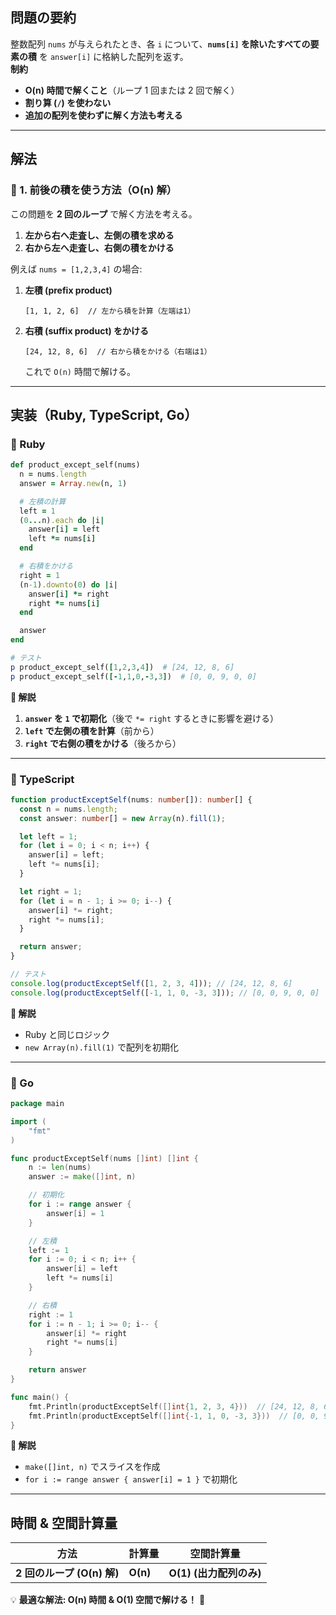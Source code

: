## **問題の要約**

整数配列 `nums` が与えられたとき、各 `i` について、**`nums[i]` を除いたすべての要素の積** を `answer[i]` に格納した配列を返す。  
**制約**

- **O(n) 時間で解くこと**（ループ 1 回または 2 回で解く）
- **割り算 (`/`) を使わない**
- **追加の配列を使わずに解く方法も考える**

---

## **解法**

### **🔹 1. 前後の積を使う方法（O(n) 解）**

この問題を **2 回のループ** で解く方法を考える。

1. **左から右へ走査し、左側の積を求める**
2. **右から左へ走査し、右側の積をかける**

例えば `nums = [1,2,3,4]` の場合:

1. **左積 (prefix product)**
   ```plaintext
   [1, 1, 2, 6]  // 左から積を計算（左端は1）
   ```
2. **右積 (suffix product) をかける**
   ```plaintext
   [24, 12, 8, 6]  // 右から積をかける（右端は1）
   ```
   これで `O(n)` 時間で解ける。

---

## **実装（Ruby, TypeScript, Go）**

### **🔹 Ruby**

```ruby
def product_except_self(nums)
  n = nums.length
  answer = Array.new(n, 1)

  # 左積の計算
  left = 1
  (0...n).each do |i|
    answer[i] = left
    left *= nums[i]
  end

  # 右積をかける
  right = 1
  (n-1).downto(0) do |i|
    answer[i] *= right
    right *= nums[i]
  end

  answer
end

# テスト
p product_except_self([1,2,3,4])  # [24, 12, 8, 6]
p product_except_self([-1,1,0,-3,3])  # [0, 0, 9, 0, 0]
```

**🔹 解説**

1. **`answer` を `1` で初期化**（後で `*= right` するときに影響を避ける）
2. **`left` で左側の積を計算**（前から）
3. **`right` で右側の積をかける**（後ろから）

---

### **🔹 TypeScript**

```typescript
function productExceptSelf(nums: number[]): number[] {
  const n = nums.length;
  const answer: number[] = new Array(n).fill(1);

  let left = 1;
  for (let i = 0; i < n; i++) {
    answer[i] = left;
    left *= nums[i];
  }

  let right = 1;
  for (let i = n - 1; i >= 0; i--) {
    answer[i] *= right;
    right *= nums[i];
  }

  return answer;
}

// テスト
console.log(productExceptSelf([1, 2, 3, 4])); // [24, 12, 8, 6]
console.log(productExceptSelf([-1, 1, 0, -3, 3])); // [0, 0, 9, 0, 0]
```

**🔹 解説**

- Ruby と同じロジック
- `new Array(n).fill(1)` で配列を初期化

---

### **🔹 Go**

```go
package main

import (
	"fmt"
)

func productExceptSelf(nums []int) []int {
	n := len(nums)
	answer := make([]int, n)

	// 初期化
	for i := range answer {
		answer[i] = 1
	}

	// 左積
	left := 1
	for i := 0; i < n; i++ {
		answer[i] = left
		left *= nums[i]
	}

	// 右積
	right := 1
	for i := n - 1; i >= 0; i-- {
		answer[i] *= right
		right *= nums[i]
	}

	return answer
}

func main() {
	fmt.Println(productExceptSelf([]int{1, 2, 3, 4}))  // [24, 12, 8, 6]
	fmt.Println(productExceptSelf([]int{-1, 1, 0, -3, 3}))  // [0, 0, 9, 0, 0]
}
```

**🔹 解説**

- `make([]int, n)` でスライスを作成
- `for i := range answer { answer[i] = 1 }` で初期化

---

## **時間 & 空間計算量**

| 方法                       | 計算量   | 空間計算量              |
| -------------------------- | -------- | ----------------------- |
| **2 回のループ (O(n) 解)** | **O(n)** | **O(1) (出力配列のみ)** |

💡 **最適な解法: O(n) 時間 & O(1) 空間で解ける！** 🚀
